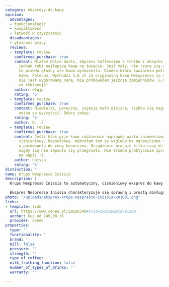 ```yaml
---
category: ekspresy-do-kawy
opinion:
  advantages:
  - funkcjonalność
  - kompaktowość
  - łatwość w czyszczeniu
  disadvantages:
  - głośność pracy
  reviews:
  - template: review
    confirmed_purchase: true
    content: Miałem Dolce Gusto, ekpress Caffessimo z Tchibo i ekspres z Lidla. Ten
      jednak robi najlepszą kawę na świecie. Jest mały, nie rzuca się w oczy. Jest
      co prawda głośny ale kawa wyśmienita. Rzadko która kawiarnia potrafi tak zrobić
      kawę. Polecam. Wychodzi 1,6 zł za oryginalną kawę Nesspresso co moim zdaniem
      nie jest wygórowaną ceną. Nie próbowałem jeszcze zamienników. G.Clooney wiedział
      co reklamuje!
    author: elqjp
    rating: '5'
  - template: review
    confirmed_purchase: true
    content: Niewielki, poręczny, zajmuje mało miejsca, szybko się nagrzewa. Łatwo
      można go wyczyścić. Dobry zakup.
    rating: '4'
    author: D...l
  - template: review
    confirmed_purchase: true
    content: Jeśli ktoś pije kawę codziennie naprawdę warto zainwestować w ekspres
      ciśnieniowy, kapsułkowy. Wybrałam ten ze wzgledu na ograniczone fundusze i jakoś
      w porównaniu do ceny kosmiczna. Urządzenie pracuje kilka razy dziennie i jeszcze
      nigdy się nie zepsuło czy przegrzało. Nie trzeba praktycznie sprzątać ani czekać
      na napój :)
    author: huiysa
    rating: '5'
distinction: ''
name: Krups Nespresso Inissia
description: |-
  Krups Nespresso Inissia to automatyczny, ciśnieniowy ekspres do kawy o mocy 1260 W z intuicyjnym interfejsem, funkcją automatycznego wyłączania i możliwością regulacji podstawki. Umożliwia przygotowanie prawie 30 rozmaitych rodzajów kaw kapsułkowych. Nowoczesny i stylowy design ekspresu sprawia, że urządzenie wygląda świetnie w każdej kuchni.

  Ekspres Nespresso Inissia charakteryzuje się sprawną i prostą obsługą pomimo mnogości funkcji, w jaką go wyposażono. Wygodny dostęp do wszystkich elementów ekspresu gwarantuje wysoką funkcjonalność urządzenia, która jest bardzo istotna w przypadku jego częstego użytkowania. Sprzęt umożliwia przygotowanie napojów z kapsułek, dzięki czemu użytkownik ma dostęp do szerokiej gamy rodzajów kaw o różnych walorach smakowych. Pojemnik na kapsułki mieści jedenaście sztuk, dzięki czemu nie ma konieczności opróżniania urządzenia za każdym razem po zakończeniu procesu. Nieprzeciętny design ekspresu został wyróżniony tytułem "Red Dot: Product Design 2014".
photo: "/uploads/ekspres-krups-nespresso-inissia-xn1001.png"
links:
- template: link
  url: https://www.ceneo.pl/28626548#crid=358210&pid=21269
  anchor: Kup od 249,00 zł
  provider: Ceneo
properties:
  type: ''
  functionality: ''
  brand: ''
  mill: false
  pressure: ''
  strength: ''
  type_of_coffee: ''
  milk_frothing_function: false
  mumber_of_types_of_drinks: ''
  warranty: ''

---
```

